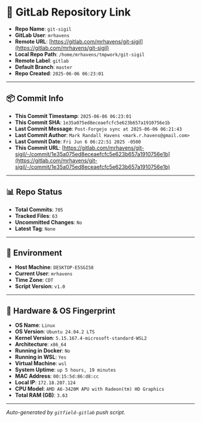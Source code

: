 # 🔗 GitLab Repository Link

- **Repo Name**: `git-sigil`
- **GitLab User**: `mrhavens`
- **Remote URL**: [https://gitlab.com/mrhavens/git-sigil](https://gitlab.com/mrhavens/git-sigil)
- **Local Repo Path**: `/home/mrhavens/tmpwork/git-sigil`
- **Remote Label**: `gitlab`
- **Default Branch**: `master`
- **Repo Created**: `2025-06-06 06:23:01`

---

## 📦 Commit Info

- **This Commit Timestamp**: `2025-06-06 06:23:01`
- **This Commit SHA**: `1e35a075ed8eceaefcfc5e623b657a1910756e1b`
- **Last Commit Message**: `Post-Forgejo sync at 2025-06-06 06:21:43`
- **Last Commit Author**: `Mark Randall Havens <mark.r.havens@gmail.com>`
- **Last Commit Date**: `Fri Jun 6 06:22:51 2025 -0500`
- **This Commit URL**: [https://gitlab.com/mrhavens/git-sigil/-/commit/1e35a075ed8eceaefcfc5e623b657a1910756e1b](https://gitlab.com/mrhavens/git-sigil/-/commit/1e35a075ed8eceaefcfc5e623b657a1910756e1b)

---

## 📊 Repo Status

- **Total Commits**: `705`
- **Tracked Files**: `63`
- **Uncommitted Changes**: `No`
- **Latest Tag**: `None`

---

## 🧽 Environment

- **Host Machine**: `DESKTOP-E5SGI58`
- **Current User**: `mrhavens`
- **Time Zone**: `CDT`
- **Script Version**: `v1.0`

---

## 🧬 Hardware & OS Fingerprint

- **OS Name**: `Linux`
- **OS Version**: `Ubuntu 24.04.2 LTS`
- **Kernel Version**: `5.15.167.4-microsoft-standard-WSL2`
- **Architecture**: `x86_64`
- **Running in Docker**: `No`
- **Running in WSL**: `Yes`
- **Virtual Machine**: `wsl`
- **System Uptime**: `up 5 hours, 19 minutes`
- **MAC Address**: `00:15:5d:86:d8:cc`
- **Local IP**: `172.18.207.124`
- **CPU Model**: `AMD A6-3420M APU with Radeon(tm) HD Graphics`
- **Total RAM (GB)**: `3.63`

---

_Auto-generated by `gitfield-gitlab` push script._
